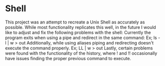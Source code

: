 # Shell
This project was an attempt to recreate a Unix Shell as accurately as possible.
While most functionality replicates this well, in the future I would like to adjust and fix the following problems with the shell:
Currently the program exits when using a pipe and redirect in the same command: Ex; ls -l | w > out
Additionally, while using aliases piping and redirecting doesn't execute the command properly. Ex; LL | w > out
Lastly, certain problems were found with the functionality of the history, where ! and !! occasionally have issues finding the proper previous command to execute.
